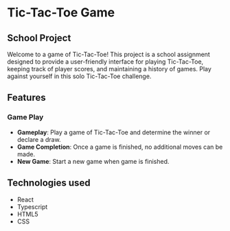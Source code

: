 # Tic-Tac-Toe Game

## School Project

Welcome to a game of Tic-Tac-Toe! This project is a school assignment designed to provide a user-friendly interface for playing Tic-Tac-Toe, keeping track of player scores, and maintaining a history of games. Play against yourself in this solo Tic-Tac-Toe challenge.

## Features

### Game Play
- **Gameplay**: Play a game of Tic-Tac-Toe and determine the winner or declare a draw.
- **Game Completion**: Once a game is finished, no additional moves can be made.
- **New Game**: Start a new game when game is finished.

## Technologies used
- React
- Typescript
- HTML5
- CSS 
